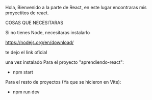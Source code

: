 Hola, Bienvenido a la parte de React, en este lugar encontraras mis proyectitos de react.

COSAS QUE NECESITARAS

Si no tienes Node, necesitaras instalarlo

https://nodejs.org/en/download/

te dejo el link oficial

una vez instalado Para el proyecto "aprendiendo-react":
- npm start

Para el resto de proyectos (Ya que se hicieron en Vite):
- npm run dev
